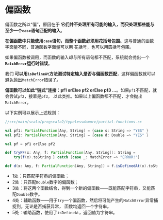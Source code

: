 偏函数
==============================================================
偏函数之所以“偏”，原因在于 **它们并不处理所有可能的输入，而只处理那些能与至少一个`case`语句匹配的输入**。

**在偏函数中只能使用`case`语句，而整个函数必须用花括号包围**。这与普通的函数字面量不同，普通函数字面量可以用
花括号，也可以用圆括号包围。

如果偏函数被调用，而函数的输入却与所有语句都不匹配，系统就会抛出一个 **`MatchError`运行时错误**。

我们 **可以用`isDefineAt`方法测试特定输入是否与偏函数匹配**，这样偏函数就可以避免抛出`MatchError`错误了。

**偏函数可以如此“链式”连接：pf1 orElse pf2 orElse pf3 ...**。如果`pf1`不匹配，就会尝试`pf2`，接着是`pf3`，
以此类推。如果以上偏函数都不匹配，才会抛出`MatchError`。

以下实例可以展示上述规则：
```scala
//src/main/scala/progscala2/typelessdomore/partial-functions.sc

val pf1: PartialFunction[Any, String] = {case s: String => "YES" }                   //1
val pf2: PartialFunction[Any, String] = {case d: Double => "YES" }                   //2

val pf = pf1 orElse pf2                                                              //3

def tryPF(x: Any, f: PartialFunction[Any, String]): String =                         //4
    try{f(x).toString } catch {case _: MatchError => "ERROR!"}

def d(x: Any, f: PartialFunction[Any, String]) = f.isDefinedAt(x).toString           //5
```
+ 1处：只匹配字符串的偏函数；
+ 2处：只匹配`Double`数字的偏函数；
+ 3处：将这两个函数结合，得到一个新的偏函数——既能匹配字符串，又能匹配`Double`数字。
+ 4处：辅助函数——用于`try`一个偏函数，然后将可能产生的`MatchError`异常捕捉到。无论是否捕获异常，
函数均返回一个字符串。
+ 5处：输助函数，使用了`isDefineAt`，返回值为字符串。


